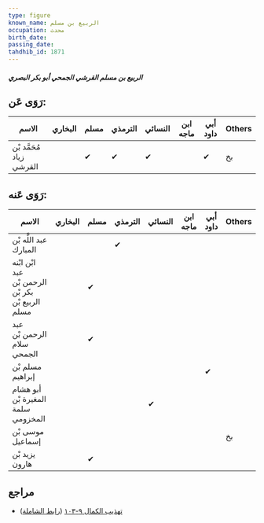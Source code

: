 ```yaml
---
type: figure
known_name: الربيع بن مسلم
occupation: محدث
birth_date:
passing_date:
tahdhib_id: 1871
---
```

##### الربيع بن مسلم القرشي الجمحي أبو بكر البصري

## رَوَى عَن:
| الاسم                    | البخاري | مسلم | الترمذي | النسائي | ابن ماجه | أبي داود | Others |
| ------------------------ | ------- | ---- | ------- | ------- | -------- | -------- | ------ |
| مُحَمَّد بْن زياد القرشي |         | ✔    | ✔       | ✔       |          | ✔        | بخ     |
## رَوَى عَنه:
| الاسم                                             | البخاري | مسلم | الترمذي | النسائي | ابن ماجه | أبي داود | Others |
| ------------------------------------------------- | ------- | ---- | ------- | ------- | -------- | -------- | ------ |
| عبد اللَّه بْن المبارك                            |         |      | ✔       |         |          |          |        |
| ابْن ابْنه عبد الرحمن بْن بكر بْن الربيع بْن مسلم |         | ✔    |         |         |          |          |        |
| عبد الرحمن بْن سلام الجمحي                        |         | ✔    |         |         |          |          |        |
| مسلم بْن إبراهيم                                  |         |      |         |         |          | ✔        |        |
| أبو هشام المغيرة بْن سلمة المخزومي                |         |      |         | ✔       |          |          |        |
| موسى بْن إسماعيل                                  |         |      |         |         |          |          | بخ     |
| يزيد بْن هارون                                    |         | ✔    |         |         |          |          |        |
## مراجع
- [تهذيب الكمال ٩-١٠٣](obsidian://open?vault=Tahdhib-al-Kamal&file=Figures/١٨٧١-الربيع%20بن%20مسلم%20القرشي%20الجمحي%20أبو%20بكر%20البصري) ([رابط الشاملة](https://shamela.ws/book/3722/4343))